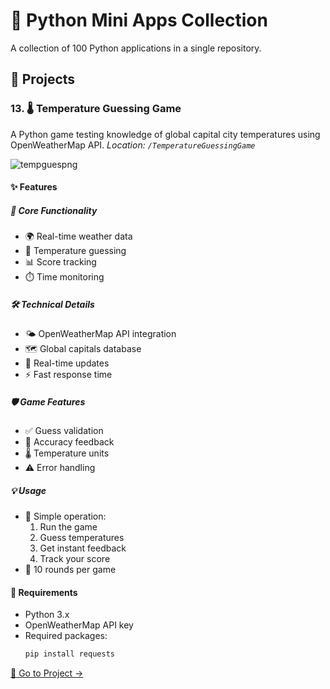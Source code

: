 # 🐍 Python Mini Apps Collection
A collection of 100 Python applications in a single repository.

## 🚀 Projects

### 13. 🌡️ Temperature Guessing Game
A Python game testing knowledge of global capital city temperatures using OpenWeatherMap API.
*Location: `/TemperatureGuessingGame`*

![tempguespng](https://github.com/parzivalhaliday/100-python-apps/blob/main/TemperatureGuessingGame/image.png)

#### ✨ Features

##### 🔄 Core Functionality
- 🌍 Real-time weather data
- 🎯 Temperature guessing
- 📊 Score tracking
- ⏱️ Time monitoring

##### 🛠️ Technical Details
- 🌤️ OpenWeatherMap API integration
- 🗺️ Global capitals database
- 🔄 Real-time updates
- ⚡ Fast response time

##### 🛡️ Game Features
- ✅ Guess validation
- 🎯 Accuracy feedback
- 🌡️ Temperature units
- ⚠️ Error handling

##### 💡 Usage
- 🔧 Simple operation:
  1. Run the game
  2. Guess temperatures
  3. Get instant feedback
  4. Track your score
- 📝 10 rounds per game

#### 🔧 Requirements
- Python 3.x
- OpenWeatherMap API key
- Required packages:
  ```bash
  pip install requests
  ```

[📂 Go to Project →](/)